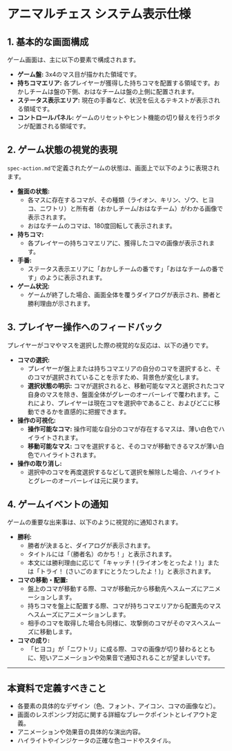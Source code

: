 # アニマルチェス システム表示仕様

## 1. 基本的な画面構成
ゲーム画面は、主に以下の要素で構成されます。

- **ゲーム盤:** 3x4のマス目が描かれた領域です。
- **持ちコマエリア:** 各プレイヤーが獲得した持ちコマを配置する領域です。おかしチームは盤の下側、おはなチームは盤の上側に配置されます。
- **ステータス表示エリア:** 現在の手番など、状況を伝えるテキストが表示される領域です。
- **コントロールパネル:** ゲームのリセットやヒント機能の切り替えを行うボタンが配置される領域です。

## 2. ゲーム状態の視覚的表現
`spec-action.md`で定義されたゲームの状態は、画面上で以下のように表現されます。

- **盤面の状態:**
  - 各マスに存在するコマが、その種類（ライオン、キリン、ゾウ、ヒヨコ、ニワトリ）と所有者（おかしチーム/おはなチーム）がわかる画像で表示されます。
  - おはなチームのコマは、180度回転して表示されます。
- **持ちコマ:**
  - 各プレイヤーの持ちコマエリアに、獲得したコマの画像が表示されます。
- **手番:**
  - ステータス表示エリアに「おかしチームの番です」「おはなチームの番です」のように表示されます。
- **ゲーム状況:**
  - ゲームが終了した場合、画面全体を覆うダイアログが表示され、勝者と勝利理由が示されます。

## 3. プレイヤー操作へのフィードバック
プレイヤーがコマやマスを選択した際の視覚的な反応は、以下の通りです。

- **コマの選択:**
  - プレイヤーが盤上または持ちコマエリアの自分のコマを選択すると、そのコマが選択されていることを示すため、背景色が変化します。
  - **選択状態の明示:** コマが選択されると、移動可能なマスと選択されたコマ自身のマスを除き、盤面全体がグレーのオーバーレイで覆われます。これにより、プレイヤーは現在コマを選択中であること、およびどこに移動できるかを直感的に把握できます。
- **操作の可視化:**
  - **操作可能なコマ:** 操作可能な自分のコマが存在するマスは、薄い白色でハイライトされます。
  - **移動可能なマス:** コマを選択すると、そのコマが移動できるマスが薄い白色でハイライトされます。
- **操作の取り消し:**
  - 選択中のコマを再度選択するなどして選択を解除した場合、ハイライトとグレーのオーバーレイは元に戻ります。

## 4. ゲームイベントの通知
ゲームの重要な出来事は、以下のように視覚的に通知されます。

- **勝利:**
  - 勝者が決まると、ダイアログが表示されます。
  - タイトルには「（勝者名）のかち！」と表示されます。
  - 本文には勝利理由に応じて「キャッチ！(ライオンをとったよ！)」または「トライ！ (さいごのますにとうたつしたよ！)」と表示されます。
- **コマの移動・配置:**
  - 盤上のコマが移動する際、コマが移動元から移動先へスムーズにアニメーションします。
  - 持ちコマを盤上に配置する際、コマが持ちコマエリアから配置先のマスへスムーズにアニメーションします。
  - 相手のコマを取得した場合も同様に、攻撃側のコマがそのマスへスムーズに移動します。
- **コマの成り:**
  - 「ヒヨコ」が「ニワトリ」に成る際、コマの画像が切り替わるとともに、短いアニメーションや効果音で通知されることが望ましいです。

---
## 本資料で定義すべきこと
- 各要素の具体的なデザイン（色、フォント、アイコン、コマの画像など）。
- 画面のレスポンシブ対応に関する詳細なブレークポイントとレイアウト定義。
- アニメーションや効果音の具体的な演出内容。
- ハイライトやインジケータの正確な色コードやスタイル。